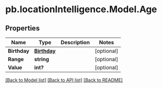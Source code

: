# pb.locationIntelligence.Model.Age
## Properties

Name | Type | Description | Notes
------------ | ------------- | ------------- | -------------
**Birthday** | [**Birthday**](Birthday.md) |  | [optional] 
**Range** | **string** |  | [optional] 
**Value** | **int?** |  | [optional] 

[[Back to Model list]](../README.md#documentation-for-models) [[Back to API list]](../README.md#documentation-for-api-endpoints) [[Back to README]](../README.md)

